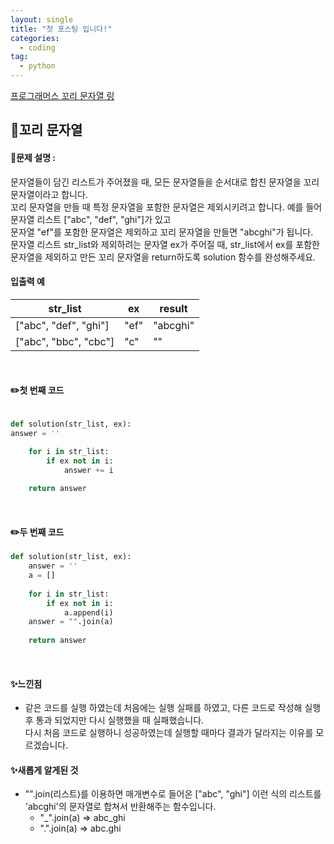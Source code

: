 ```yaml
---
layout: single
title: "첫 포스팅 입니다!"
categories: 
  - coding
tag:
  - python
--- 
```

[프로그래머스 꼬리 문자열 링](https://school.programmers.co.kr/learn/courses/30/lessons/181841)  

## 📌꼬리 문자열
#### 📖문제 설명 :  
문자열들이 담긴 리스트가 주어졌을 때, 모든 문자열들을 순서대로 합친 문자열을 꼬리 문자열이라고 합니다.  
꼬리 문자열을 만들 때 특정 문자열을 포함한 문자열은 제외시키려고 합니다. 예를 들어 문자열 리스트 ["abc", "def", "ghi"]가 있고  
문자열 "ef"를 포함한 문자열은 제외하고 꼬리 문자열을 만들면 "abcghi"가 됩니다.  
문자열 리스트 str_list와 제외하려는 문자열 ex가 주어질 때, str_list에서 ex를 포함한 문자열을 제외하고 만든 꼬리 문자열을 return하도록 solution 함수를 완성해주세요.

#### 입출력 예
|str_list |	ex | result|
|---------|-----|-------|
|["abc", "def", "ghi"] |	"ef" |	"abcghi"|
|["abc", "bbc", "cbc"] |	"c"	| ""|

<br>

#### ✏️첫 번째 코드
```python

def solution(str_list, ex):
answer = ''

    for i in str_list:
        if ex not in i:
            answer += i
        
    return answer
```

<br>

#### ✏️두 번째 코드
```python
def solution(str_list, ex):
    answer = ''
    a = []
    
    for i in str_list:
        if ex not in i:
            a.append(i)
    answer = "".join(a)
        
    return answer
```

<br>

#### ✨느낀점 
- 같은 코드를 실행 하였는데 처음에는 실행 실패를 하였고, 
다른 코드로 작성해 실행 후 통과 되었지만 다시 실행했을 때 실패했습니다.   
다시 처음 코드로 실행하니 성공하였는데 실행할 때마다 결과가 달라지는 이유를 모르겠습니다.

#### ✨새롭게 알게된 것
- "".join(리스트)를 이용하면 매개변수로 들어온 ["abc", "ghi"] 이런 식의 리스트를 'abcghi'의 문자열로 합쳐서 반환해주는 함수입니다.
  - "_".join(a) => abc_ghi
  - ".".join(a) => abc.ghi
  
